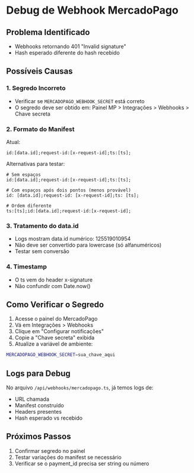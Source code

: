 # Debug de Webhook MercadoPago

## Problema Identificado
- Webhooks retornando 401 "Invalid signature"
- Hash esperado diferente do hash recebido

## Possíveis Causas

### 1. Segredo Incorreto
- Verificar se `MERCADOPAGO_WEBHOOK_SECRET` está correto
- O segredo deve ser obtido em: Painel MP > Integrações > Webhooks > Chave secreta

### 2. Formato do Manifest
Atual:
```
id:[data.id];request-id:[x-request-id];ts:[ts];
```

Alternativas para testar:
```
# Sem espaços
id:[data.id];request-id:[x-request-id];ts:[ts];

# Com espaços após dois pontos (menos provável)
id: [data.id];request-id: [x-request-id];ts: [ts];

# Ordem diferente
ts:[ts];id:[data.id];request-id:[x-request-id];
```

### 3. Tratamento do data.id
- Logs mostram data.id numérico: 125519010954
- Não deve ser convertido para lowercase (só alfanuméricos)
- Testar sem conversão

### 4. Timestamp
- O ts vem do header x-signature
- Não confundir com Date.now()

## Como Verificar o Segredo

1. Acesse o painel do MercadoPago
2. Vá em Integrações > Webhooks
3. Clique em "Configurar notificações"
4. Copie a "Chave secreta" exibida
5. Atualize a variável de ambiente:
```bash
MERCADOPAGO_WEBHOOK_SECRET=sua_chave_aqui
```

## Logs para Debug
No arquivo `/api/webhooks/mercadopago.ts`, já temos logs de:
- URL chamada
- Manifest construído
- Headers presentes
- Hash esperado vs recebido

## Próximos Passos
1. Confirmar segredo no painel
2. Testar variações do manifest se necessário
3. Verificar se o payment_id precisa ser string ou número